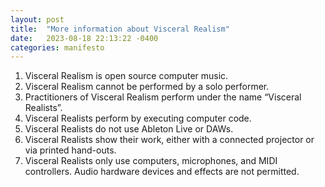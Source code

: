 ```yaml
---
layout: post
title:  "More information about Visceral Realism"
date:   2023-08-18 22:13:22 -0400
categories: manifesto
---
```

1. Visceral Realism is open source computer music.
2. Visceral Realism cannot be performed by a solo performer.
3. Practitioners of Visceral Realism perform under the name “Visceral Realists”.
4. Visceral Realists perform by executing computer code.
5. Visceral Realists do not use Ableton Live or DAWs.
6. Visceral Realists show their work, either with a connected projector or via printed hand-outs.
7. Visceral Realists only use computers, microphones, and MIDI controllers. Audio hardware devices and effects are not permitted.
